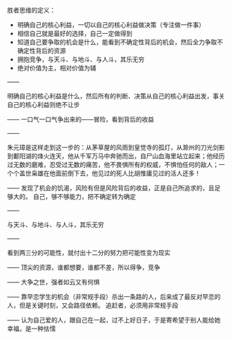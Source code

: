 胜者思维的定义：

- 明确自己的核心利益，一切以自己的核心利益做决策（专注做一件事）
- 相信自己就是最好的选择，自己一定做得到
- 知道自己要争取的机会是什么，能看到不确定性背后的机会，然后全力争取不确定性背后的资源
- 拥抱竞争，与天斗、与地斗、与人斗，其乐无穷
- 绝对价值为主，相对价值为辅

——

明确自己的核心利益是什么，然后所有的判断、决策从自己的核心利益出发，事关自己的核心利益则绝不让步

——
一口气一口气争出来的——冒险，看到背后的收益

——

朱元璋是这样走到这一步的：从茅草屋的风雨到皇觉寺的孤灯，从滁州的刀光剑影到鄱阳湖的烽火连天，他从千军万马中奔驰而出，自尸山血海里站立起来；他经历过无数的磨难，忍受过无数的痛苦，他不畏惧所有的权威，不惧怕任何的敌人；一个个盖世枭雄在他面前倒下去，他见过的死人比胡惟庸见过的活人还多！

——
发现了机会的饥渴，风险有但是风险背后的收益，正是自己所追求的，且足够大的。
自己，够不够能力，把不确定转为确定

——

与天斗、与地斗、与人斗，其乐无穷

——

看到两三分的可能性，就付出十二分的努力把可能性变为现实

——
顶尖的资源，谁都想要，谁都不差，所以得争，竞争

——
大争之世，强者如云又有何惧

——
靠早恋学生的机会（非常规手段）杀出一条路的人，后来成了最反对早恋的人，但是关键时刻，又会路径依赖。
追赶者，必须用非常规手段

——
认为自己爱的人，跟自己在一起，过不上好日子，于是寄希望于别人能给她幸福，是一种怯懦
